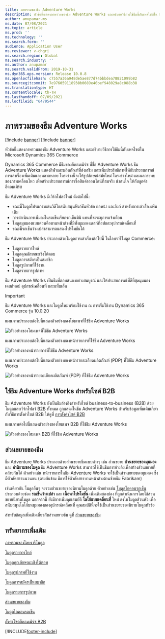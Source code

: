```yaml
---
title: ภาพรวมของธีม Adventure Works
description: หัวข้อนี้แสดงภาพรวมของธีม Adventure Works และอธิบายวิธีการใช้ธีมนี้กับเพจไซต์ใน Microsoft Dynamics 365 Commerce
author: anupamar-ms
ms.date: 07/08/2021
ms.topic: article
ms.prod: ''
ms.technology: ''
ms.search.form: ''
audience: Application User
ms.reviewer: v-chgri
ms.search.region: Global
ms.search.industry: ''
ms.author: anupamar
ms.search.validFrom: 2019-10-31
ms.dyn365.ops.version: Release 10.0.8
ms.openlocfilehash: c7557a36a948de5ae877d74bbbdea78821099b82
ms.sourcegitcommit: 7e976059118938b0089e40bef948029a8c088b38
ms.translationtype: HT
ms.contentlocale: th-TH
ms.lasthandoff: 07/09/2021
ms.locfileid: "6479544"
---
```

# <a name="adventure-works-theme-overview"></a>ภาพรวมของธีม Adventure Works

[!include [banner](includes/banner.md)]
[!include [banner](includes/preview-banner.md)]

หัวข้อนี้แสดงภาพรวมของธีม Adventure Works และอธิบายวิธีการใช้ธีมนี้กับเพจไซต์ใน Microsoft Dynamics 365 Commerce

Dynamics 365 Commerce มีธีมของอีคอมเมิร์ซ ที่ชื่อ Adventure Works ธีม Adventure Works แสดงกีฬาและผลิตภัณฑ์ที่ส่งเสริม และเพิ่มประสิทธิภาพให้กับประสบการณ์การเล่าเรื่องเพิ่มเติมและหลากหลาย โครงร่างนี้จะให้รูปลักษณ์สมัยใหม่ โครงร่างใหม่ และผลกระทบของภาพเคลื่อนไหว เพื่อสร้างประสบการณ์การซื้อสินค้าออนไลน์ที่สมจริง น่าสนใจ ให้กับลูกค้าอีคอมเมิร์ซ

ธีม Adventure Works มีเวิร์กโฟลว์ใหม่ ดังต่อไปนี้:

- ขณะนี้โมดูลโปรแกรมเล่นวิดีโอสนับสนุนฟังก์ชันหัวข้อ ย่อหน้า และลิงก์ สำหรับการเล่าเรื่องเพิ่มเติม
- การดำเนินการเพิ่มลงในรถเข็นเรียกรถเข็นมินิ แทนที่จะระบุการแจ้งเตือน
- โมดูลมุมมองแบบด่วนคือบานหน้าต่างที่มีทั้งมุมมองเดสก์ท็อปและอุปกรณ์เคลื่อนที่
- ขณะนี้รถเข็นว่างเปล่าสามารถแสดงโปรโมชันได้

ธีม Adventure Works ประกอบด้วยโมดูลการเล่าเรื่องต่อไปนี้ ในไลบรารีโมดูล Commerce:

- โมดูลรายการไทล์
- โมดูลคุณลักษณะเชิงโต้ตอบ
- โมดูลการสมัครเป็นสมาชิก
- โมดูลรูปภาพที่ใช้งาน
- โมดูลรายการรูปภาพ

ธีม Adventure Works เป็นธีมที่ตอบสนองอย่างสมบูรณ์ และให้ประสบการณ์ที่ดีที่สุดมุมมองเดสก์ทอป อุปกรณ์เคลื่อนที่ และแท็บเล็ต

> [!IMPORTANT]
> ธีม Adventure Works และโมดูลใหม่พร้อมใช้งาน ณ การเริ่มใช้งาน Dynamics 365 Commerce รุ่น 10.0.20

แผนภาพประกอบต่อไปนี้แสดงตัวอย่างของโฮมเพจที่ใช้ธีม Adventure Works

![ตัวอย่างของโฮมเพจที่ใช้ธีม Adventure Works](./media/aw_b2c.PNG)

แผนภาพประกอบต่อไปนี้แสดงตัวอย่างของหน้ารายการที่ใช้ธีม Adventure Works

![ตัวอย่างของหน้ารายการที่ใช้ธีม Adventure Works](./media/Aw_list.PNG)

แผนภาพประกอบต่อไปนี้แสดงตัวอย่างของหน้ารายละเอียดผลิตภัณฑ์ (PDP) ที่ใช้ธีม Adventure Works

![ตัวอย่างของหน้ารายละเอียดผลิตภัณฑ์ (PDP) ที่ใช้ธีม Adventure Works](./media/aw_pdp.PNG)

## <a name="use-the-adventure-works-theme-for-b2b-sites"></a>ใช้ธีม Adventure Works สำหรับไซต์ B2B

ธีม Adventure Works ยังเป็นธีมอ้างอิงสำหรับไซต์ business-to-business (B2B) ด้วย โมดูลและเวิร์กโฟลว์ B2B ทั้งหมด ถูกแสดงในธีม Adventure Works สำหรับข้อมูลเพิ่มเติมเกี่ยวกับวิธีการตั้งค่าไซต์ B2B ให้ดูที่ [การตั้งค่าไซต์ B2B](./b2b/set-up-b2b-site.md)

แผนภาพต่อไปนี้แสดงตัวอย่างของโฮมเพจ B2B ที่ใช้ธีม Adventure Works

![ตัวอย่างของโฮมเพจ B2B ที่ใช้ธีม Adventure Works](./media/aw_b2b.PNG)

## <a name="theme-extensions"></a>ส่วนขยายของธีม

ธีม Adventure Works ประกอบด้วยส่วนขยายธีมแบบต่างๆ เช่น ส่วนขยาย **ส่วนขยายของมุมมอง** และ **คำนิยามของโมดูล** ธีม Adventure Works สามารถใช้เป็นธีมการอ้างอิงเพื่อสร้างส่วนขยายที่คล้ายกันได้ ตัวอย่างเช่น หน้ารายการในธีม Adventure Works จะใช้เป็นส่วนขยายของมุมมอง ซึ่งมีตัวคัดสรรแนวนอน (ตรงกันข้าม มีการใช้ตัวคัดสรรบานหน้าต่างด้านซ้ายธีม Fabrikam)

เช่นเดียวกัน โมดูลอื่นๆ จะรวมส่วนขยายของนิยามโมดูลด้วย ตัวอย่างเช่น [โมดูลไอคอนรถเข็น](cart-icon-module.md) ประกอบด้วยช่อง **รถเข็นว่างเปล่า** และ **เนื้อหาโปรโมชัน** เพิ่มเติมสองช่อง ที่ถูกดําเนินการโดยใช้ส่วนขยายนิยามโมดูล นอกจากนี้ ยังมีการเพิ่มคุณสมบัติ **โลโก้แบบเคลื่อนที่** ใหม่ ลงในโมดูลส่วนหัว เพื่อสนับสนุนโลโก้บนมุมมองของอุปกรณ์เคลื่อนที่ คุณสมบัตินี้จะใช้เป็นส่วนขยายของนิยามโมดูลหัวข้อ

สำหรับข้อมูลเพิ่มเติมเกี่ยวกับส่วนขยายธีม ดูที่ [ส่วนขยายของธีม](e-commerce-extensibility/theme-module-extensions.md)

## <a name="additional-resources"></a>ทรัพยากรเพิ่มเติม

[ภาพรวมของไลบรารีโมดูล](starter-kit-overview.md)

[โมดูลรายการไทล์](tile-list-module.md)

[โมดูลคุณลักษณะเชิงโต้ตอบ](interactive-feature-module.md)

[โมดูลรูปภาพที่ใช้งาน](active-image-module.md)

[โมดูลการสมัครเป็นสมาชิก](subscribe-module.md)

[โมดูลรายการรูปภาพ](image-list-module.md)

[ส่วนขยายของธีม](e-commerce-extensibility/theme-module-extensions.md)

[โมดูลไอคอนรถเข็น](cart-icon-module.md)

[ตั้งค่าไซต์อีคอมเมิร์ซ B2B](./b2b/set-up-b2b-site.md)

[!INCLUDE[footer-include](../includes/footer-banner.md)]
